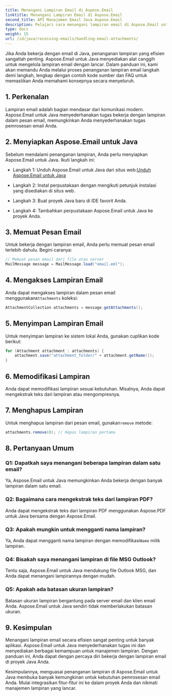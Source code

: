 ```yaml
---
title: Menangani Lampiran Email di Aspose.Email
linktitle: Menangani Lampiran Email di Aspose.Email
second_title: API Manajemen Email Java Aspose.Email
description: Pelajari cara menangani lampiran email di Aspose.Email untuk Java. Panduan langkah demi langkah dengan kode sumber dan FAQ untuk manajemen lampiran email yang efisien.
type: docs
weight: 15
url: /id/java/receiving-emails/handling-email-attachments/
---
```


Jika Anda bekerja dengan email di Java, penanganan lampiran yang efisien sangatlah penting. Aspose.Email untuk Java menyediakan alat canggih untuk mengelola lampiran email dengan lancar. Dalam panduan ini, kami akan memandu Anda melalui proses penanganan lampiran email langkah demi langkah, lengkap dengan contoh kode sumber dan FAQ untuk memastikan Anda memahami konsepnya secara menyeluruh.

## 1. Perkenalan

Lampiran email adalah bagian mendasar dari komunikasi modern. Aspose.Email untuk Java menyederhanakan tugas bekerja dengan lampiran dalam pesan email, memungkinkan Anda menyederhanakan tugas pemrosesan email Anda.

## 2. Menyiapkan Aspose.Email untuk Java

Sebelum mendalami penanganan lampiran, Anda perlu menyiapkan Aspose.Email untuk Java. Ikuti langkah ini:

-  Langkah 1: Unduh Aspose.Email untuk Java dari situs web:[Unduh Aspose.Email untuk Java](https://releases.aspose.com/email/java/)

- Langkah 2: Instal perpustakaan dengan mengikuti petunjuk instalasi yang disediakan di situs web.

- Langkah 3: Buat proyek Java baru di IDE favorit Anda.

- Langkah 4: Tambahkan perpustakaan Aspose.Email untuk Java ke proyek Anda.

## 3. Memuat Pesan Email

Untuk bekerja dengan lampiran email, Anda perlu memuat pesan email terlebih dahulu. Begini caranya:

```java
// Memuat pesan email dari file atau server
MailMessage message = MailMessage.load("email.eml");
```

## 4. Mengakses Lampiran Email

 Anda dapat mengakses lampiran dalam pesan email menggunakan`Attachments` koleksi:

```java
AttachmentCollection attachments = message.getAttachments();
```

## 5. Menyimpan Lampiran Email

Untuk menyimpan lampiran ke sistem lokal Anda, gunakan cuplikan kode berikut:

```java
for (Attachment attachment : attachments) {
    attachment.save("attachment_folder/" + attachment.getName());
}
```

## 6. Memodifikasi Lampiran

Anda dapat memodifikasi lampiran sesuai kebutuhan. Misalnya, Anda dapat mengekstrak teks dari lampiran atau mengompresnya.

## 7. Menghapus Lampiran

 Untuk menghapus lampiran dari pesan email, gunakan`remove` metode:

```java
attachments.remove(0); // Hapus lampiran pertama
```

## 8. Pertanyaan Umum

### Q1: Dapatkah saya menangani beberapa lampiran dalam satu email?

Ya, Aspose.Email untuk Java memungkinkan Anda bekerja dengan banyak lampiran dalam satu email.

### Q2: Bagaimana cara mengekstrak teks dari lampiran PDF?

Anda dapat mengekstrak teks dari lampiran PDF menggunakan Aspose.PDF untuk Java bersama dengan Aspose.Email.

### Q3: Apakah mungkin untuk mengganti nama lampiran?

 Ya, Anda dapat mengganti nama lampiran dengan memodifikasi`Name` milik lampiran.

### Q4: Bisakah saya menangani lampiran di file MSG Outlook?

Tentu saja, Aspose.Email untuk Java mendukung file Outlook MSG, dan Anda dapat menangani lampirannya dengan mudah.

### Q5: Apakah ada batasan ukuran lampiran?

Batasan ukuran lampiran bergantung pada server email dan klien email Anda. Aspose.Email untuk Java sendiri tidak memberlakukan batasan ukuran.

## 9. Kesimpulan

Menangani lampiran email secara efisien sangat penting untuk banyak aplikasi. Aspose.Email untuk Java menyederhanakan tugas ini dan menyediakan berbagai kemampuan untuk manajemen lampiran. Dengan panduan ini, Anda dapat dengan percaya diri bekerja dengan lampiran email di proyek Java Anda.

Kesimpulannya, menguasai penanganan lampiran di Aspose.Email untuk Java membuka banyak kemungkinan untuk kebutuhan pemrosesan email Anda. Mulai integrasikan fitur-fitur ini ke dalam proyek Anda dan nikmati manajemen lampiran yang lancar.